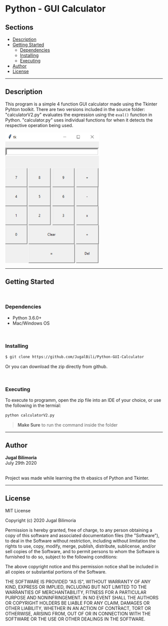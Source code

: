 # Python - GUI Calculator

## Sections 
- [Description](#description)
- [Getting Started](#getting-started)
    - [Dependencies](#dependencies)
    - [Installing](#installing)
    - [Executing](#executing)
- [Author](#author)
- [License](#license)

---
## Description
This program is a simple 4 function GUI calculator made using the Tkinter Pyhton toolkit. 
There are two versions included in the source folder: 
"calculatorV2.py" evaluates the expression using the `eval()` function in Python. "calculator.py" uses individual functions for when it detects the respective operation being used.


<!-- ![pic1](/Screenshots/main.png) -->
<img src="Screenshots/main.png" width="300">

---
## Getting Started
<br />

### Dependencies
- Python 3.6.0+
- Mac/Windows OS

<br />

### Installing 
```bash
$ git clone https://github.com/JugalBili/Python-GUI-Calculator
```
Or you can download the zip directly from github. 

<br />

### Executing
To execute to programm, open the zip file into an IDE of your choice, or use the following in the termial: 
```bash
python calculatorV2.py
```
> **Make Sure** to run the command inside the folder

---
## Author 
**Jugal Bilimoria**
<br />July 29th 2020

<br />Project was made while learning the th ebasics of Python and Tkinter.

---
## License 


MIT License

Copyright (c) 2020 Jugal Bilimoria

Permission is hereby granted, free of charge, to any person obtaining a copy
of this software and associated documentation files (the "Software"), to deal
in the Software without restriction, including without limitation the rights
to use, copy, modify, merge, publish, distribute, sublicense, and/or sell
copies of the Software, and to permit persons to whom the Software is
furnished to do so, subject to the following conditions:

The above copyright notice and this permission notice shall be included in all
copies or substantial portions of the Software.

THE SOFTWARE IS PROVIDED "AS IS", WITHOUT WARRANTY OF ANY KIND, EXPRESS OR
IMPLIED, INCLUDING BUT NOT LIMITED TO THE WARRANTIES OF MERCHANTABILITY,
FITNESS FOR A PARTICULAR PURPOSE AND NONINFRINGEMENT. IN NO EVENT SHALL THE
AUTHORS OR COPYRIGHT HOLDERS BE LIABLE FOR ANY CLAIM, DAMAGES OR OTHER
LIABILITY, WHETHER IN AN ACTION OF CONTRACT, TORT OR OTHERWISE, ARISING FROM,
OUT OF OR IN CONNECTION WITH THE SOFTWARE OR THE USE OR OTHER DEALINGS IN THE
SOFTWARE.